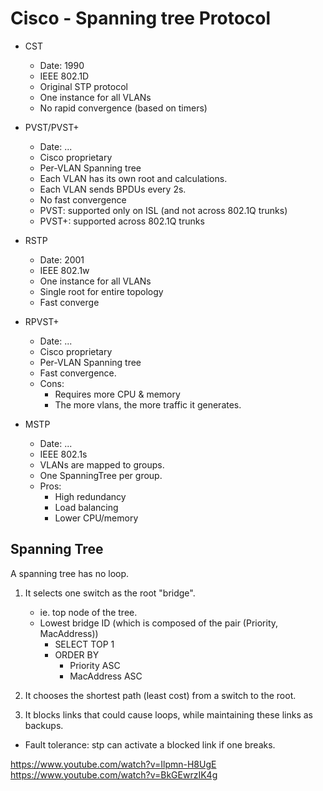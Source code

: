 # Cisco - Spanning tree Protocol

- CST
	+ Date: 1990
	+ IEEE 802.1D
	+ Original STP protocol
	+ One instance for all VLANs
	+ No rapid convergence (based on timers)

- PVST/PVST+
	+ Date: ...
	+ Cisco proprietary
	+ Per-VLAN Spanning tree
	+ Each VLAN has its own root and calculations.
	+ Each VLAN sends BPDUs every 2s.
	+ No fast convergence
	+ PVST: supported only on ISL (and not across 802.1Q trunks)
	+ PVST+: supported across 802.1Q trunks


- RSTP
	+ Date: 2001
	+ IEEE 802.1w
	+ One instance for all VLANs
	+ Single root for entire topology
	+ Fast converge

- RPVST+
	+ Date: ...
	+ Cisco proprietary
	+ Per-VLAN Spanning tree
	+ Fast convergence.
	+ Cons:
		- Requires more CPU & memory
		- The more vlans, the more traffic it generates.

- MSTP
	+ Date: ...
	+ IEEE 802.1s
	+ VLANs are mapped to groups.
	+ One SpanningTree per group.
	+ Pros:
		- High redundancy
		- Load balancing
		- Lower CPU/memory



## Spanning Tree
A spanning tree has no loop.

1. It selects one switch as the root "bridge".
	- ie. top node of the tree.
	- Lowest bridge ID (which is composed of the pair (Priority, MacAddress))
		+ SELECT TOP 1
		+ ORDER BY 
			- Priority ASC
			- MacAddress ASC

2. It chooses the shortest path (least cost) from a switch to the root.

3. It blocks links that could cause loops,
	while maintaining these links as backups.

- Fault tolerance: stp can activate a blocked link if one breaks.


https://www.youtube.com/watch?v=Ilpmn-H8UgE
https://www.youtube.com/watch?v=BkGEwrzIK4g